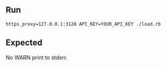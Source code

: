 Run
---

```
https_proxy=127.0.0.1:3128 API_KEY=YOUR_API_KEY ./load.rb
```


Expected
--------

No WARN print to stderr.

